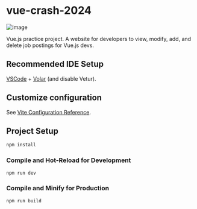 # vue-crash-2024

![image](https://github.com/user-attachments/assets/b87e5797-3d88-44cd-a390-e1a54e083ed8)

Vue.js practice project. A website for developers to view, modify, add, and delete job postings for Vue.js devs.


## Recommended IDE Setup

[VSCode](https://code.visualstudio.com/) + [Volar](https://marketplace.visualstudio.com/items?itemName=Vue.volar) (and disable Vetur).

## Customize configuration

See [Vite Configuration Reference](https://vitejs.dev/config/).

## Project Setup

```sh
npm install
```

### Compile and Hot-Reload for Development

```sh
npm run dev
```

### Compile and Minify for Production

```sh
npm run build
```
